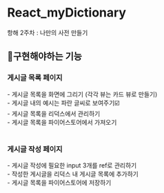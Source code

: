 # React_myDictionary
항해 2주차 : 나만의 사전 만들기

## 🎯구현해야하는 기능
<h3>게시글 목록 페이지</h3>
- 게시글 목록을 화면에 그리기 (각각 뷰는 카드 뷰로 만들기)<br>
- 게시글 내의 예시는 파란 글씨로 보여주기☑️<br>
- 게시글 목록을 리덕스에서 관리하기<br>
- 게시글 목록을 파이어스토어에서 가져오기<br>
<br>
<h3>게시글 작성 페이지</h3>
- 게시글 작성에 필요한 input 3개를 ref로 관리하기<br>
- 작성한 게시글을 리덕스 내 게시글 목록에 추가하기<br>
- 게시글 목록을 파이어스토어에 저장하기<br>
